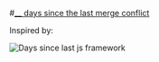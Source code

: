 #[__ days since the last merge conflict](http://www.rshah.io/merge-conflict/)

Inspired by: 

![Days since last js framework](http://hilton.org.uk/blog/javascript-frameworks-days.png)